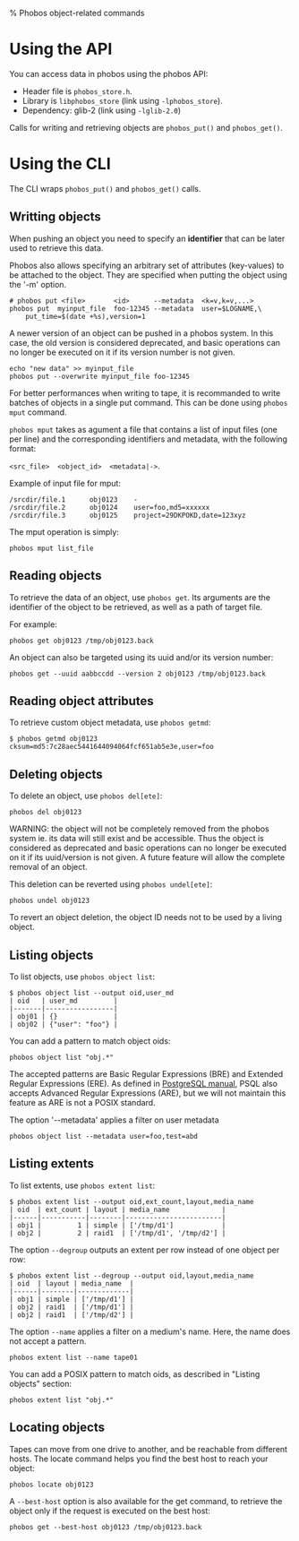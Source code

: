 % Phobos object-related commands

# Using the API
You can access data in phobos using the phobos API:

* Header file is `phobos_store.h`.
* Library is `libphobos_store` (link using `-lphobos_store`).
* Dependency: glib-2 (link using `-lglib-2.0`)

Calls for writing and retrieving objects are `phobos_put()` and
`phobos_get()`.

# Using the CLI
The CLI wraps `phobos_put()` and `phobos_get()` calls.

## Writting objects
When pushing an object you need to specify an **identifier** that can be later
used to retrieve this data.

Phobos also allows specifying an arbitrary set of attributes (key-values) to be
attached to the object. They are specified when putting the object using the
'-m' option.
```
# phobos put <file>       <id>      --metadata  <k=v,k=v,...>
phobos put  myinput_file  foo-12345 --metadata  user=$LOGNAME,\
    put_time=$(date +%s),version=1
```

A newer version of an object can be pushed in a phobos system. In this case, the
old version is considered deprecated, and basic operations can no longer be
executed on it if its version number is not given.

```
echo "new data" >> myinput_file
phobos put --overwrite myinput_file foo-12345
```

For better performances when writing to tape, it is recommanded to write batches
of objects in a single put command. This can be done using `phobos mput`
command.

`phobos mput` takes as agument a file that contains a list of input files (one
per line) and the corresponding identifiers and metadata, with the following format:

`<src_file>  <object_id>  <metadata|->`.

Example of input file for mput:
```
/srcdir/file.1      obj0123    -
/srcdir/file.2      obj0124    user=foo,md5=xxxxxx
/srcdir/file.3      obj0125    project=29DKPOKD,date=123xyz
```
The mput operation is simply:
```
phobos mput list_file
```

## Reading objects
To retrieve the data of an object, use `phobos get`. Its arguments are the
identifier of the object to be retrieved, as well as a path of target file.

For example:
```
phobos get obj0123 /tmp/obj0123.back
```

An object can also be targeted using its uuid and/or its version number:
```
phobos get --uuid aabbccdd --version 2 obj0123 /tmp/obj0123.back
```

## Reading object attributes
To retrieve custom object metadata, use `phobos getmd`:
```
$ phobos getmd obj0123
cksum=md5:7c28aec5441644094064fcf651ab5e3e,user=foo
```

## Deleting objects
To delete an object, use `phobos del[ete]`:
```
phobos del obj0123
```

WARNING: the object will not be completely removed from the phobos system ie.
its data will still exist and be accessible. Thus the object is considered as
deprecated and basic operations can no longer be executed on it if its
uuid/version is not given. A future feature will allow the complete removal of
an object.

This deletion can be reverted using `phobos undel[ete]`:
```
phobos undel obj0123
```

To revert an object deletion, the object ID needs not to be used by a living
object.

## Listing objects
To list objects, use `phobos object list`:
```
$ phobos object list --output oid,user_md
| oid   | user_md         |
|-------|-----------------|
| obj01 | {}              |
| obj02 | {"user": "foo"} |
```

You can add a pattern to match object oids:
```
phobos object list "obj.*"
```

The accepted patterns are Basic Regular Expressions (BRE) and Extended
Regular Expressions (ERE). As defined in [PostgreSQL manual](https://www.postgresql.org/docs/9.3/functions-matching.html#POSIX-SYNTAX-DETAILS),
PSQL also accepts Advanced Regular Expressions (ARE), but we will not maintain
this feature as ARE is not a POSIX standard.

The option '--metadata' applies a filter on user metadata
```
phobos object list --metadata user=foo,test=abd
```

## Listing extents
To list extents, use `phobos extent list`:
```
$ phobos extent list --output oid,ext_count,layout,media_name
| oid  | ext_count | layout | media_name             |
|------|-----------|--------|------------------------|
| obj1 |         1 | simple | ['/tmp/d1']            |
| obj2 |         2 | raid1  | ['/tmp/d1', '/tmp/d2'] |
```

The option `--degroup` outputs an extent per row instead of one object per row:
```
$ phobos extent list --degroup --output oid,layout,media_name
| oid  | layout | media_name  |
|------|--------|-------------|
| obj1 | simple | ['/tmp/d1'] |
| obj2 | raid1  | ['/tmp/d1'] |
| obj2 | raid1  | ['/tmp/d2'] |
```

The option `--name` applies a filter on a medium's name. Here, the name does not
accept a pattern.
```
phobos extent list --name tape01
```

You can add a POSIX pattern to match oids, as described in "Listing objects"
section:
```
phobos extent list "obj.*"
```

## Locating objects
Tapes can move from one drive to another, and be reachable from different
hosts. The locate command helps you find the best host to reach your object:
```
phobos locate obj0123
```

A `--best-host` option is also available for the get command, to retrieve the
object only if the request is executed on the best host:
```
phobos get --best-host obj0123 /tmp/obj0123.back
```
